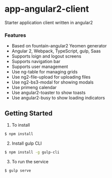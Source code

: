 # app-angular2-client
Starter application client written in angular2

### Features
*	Based on fountain-angular2 Yeomen generator
*	Angular 2, Webpack, TypeScript, gulp, Saas
*	Supports loign and logout screens
* Supports navigation bar
* Supports user management
* Use ng-table for managing grids
* Use ng2-file-upload for uploading files
* Use ng2-bs3-modal for showing modals
* Use primeng calendar
* Use angular2-toaster to show toasts
* Use angular2-busy to show loading indicators

## Getting Started
1. To install
````bash
$ npm install
````
2. Install gulp CLI
````bash
$ npm install -g gulp-cli
````
3. To run the service
````bash
$ gulp serve
````

